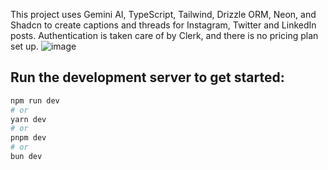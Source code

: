 This project uses Gemini AI, TypeScript, Tailwind, Drizzle ORM, Neon, and Shadcn to create captions and threads for Instagram, Twitter and LinkedIn posts.
Authentication is taken care of by Clerk, and there is no pricing plan set up.
![image](https://github.com/user-attachments/assets/8919025c-882f-4801-a657-0050183083ac)

## Run the development server to get started:
```bash
npm run dev
# or
yarn dev
# or
pnpm dev
# or
bun dev
```
